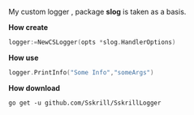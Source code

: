 My custom logger , package **slog** is taken as a basis.

**How create** 
```go
logger:=NewCSLogger(opts *slog.HandlerOptions)
```
**How use**
```go
logger.PrintInfo("Some Info","someArgs")
```
**How download**
````
go get -u github.com/Sskrill/SskrillLogger
````
